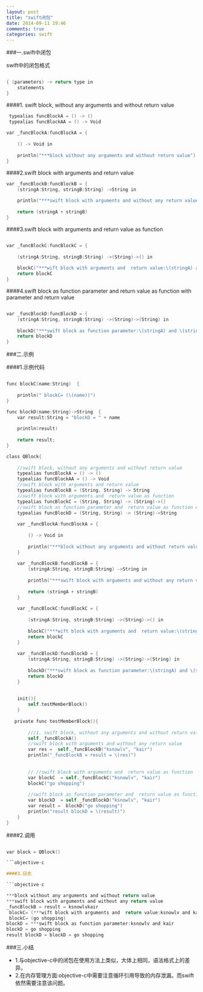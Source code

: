 ```yaml
---
layout: post
title: "swift闭包"
date: 2014-09-11 19:46
comments: true
categories: swift
---
```


###一.swift中闭包

<!--more-->
swift中的闭包格式

```objective-c

{ (parameters) -> return type in
    statements
}

```

####1. swift block, without any arguments and without return value

```objective-c
 typealias funcBlockA = () -> ()
 typealias funcBlockAA = () -> Void
 
var _funcBlockA:funcBlockA = {
    
    () -> Void in
    
    println("***block without any arguments and without return value")
}   
```

####2.swift block with arguments and  return value

```objective-c
var _funcBlockB:funcBlockB = {
    (stringA:String, stringB:String) ->String in
    
    println("***swift block with arguments and without any return value")
    
    return (stringA + stringB)
}  

``` 

####3.swift block with arguments and  return value as function

```objective-c

var _funcBlockC:funcBlockC = {
    
    (stringA:String, stringB:String) ->(String)->() in
    
    blockC("***wift block with arguments and  return value:\(stringA) and \(stringB)")
    return blockC
}

```

####4.swift block as function parameter and  return value as function with parameter and return value

```objective-c

var _funcBlockD:funcBlockD = {
    (stringA:String, stringB:String) ->(String)->(String) in
    
    blockD("***swift block as function parameter:\(stringA) and \(stringB)")
    return blockD
}

```


###二.示例

####1.示例代码

```objective-c

func blockC(name:String)  {
    
    println(" blockC= (\(name))")
}

func blockD(name:String)->String  {
    var result:String = "blockD = " + name
    
    println(result)
    
    return result;
}

class QBlock{
    
    //swift block, without any arguments and without return value
    typealias funcBlockA = () -> ()
    typealias funcBlockAA = () -> Void
    //swift block with arguments and return value
    typealias funcBlockB = (String, String) -> String
    //swift block with arguments and  return value as function
    typealias funcBlockC = (String, String) -> (String)->()
    //swift block as function parameter and  return value as function with parameter and return value
    typealias funcBlockD = (String, String) -> (String)->String
    
    var _funcBlockA:funcBlockA = {
        
        () -> Void in
        
        println("***block without any arguments and without return value")
    }
    
    var _funcBlockB:funcBlockB = {
        (stringA:String, stringB:String) ->String in
        
        println("***swift block with arguments and without any return value")
        
        return (stringA + stringB)
    }
    
    var _funcBlockC:funcBlockC = {
        
        (stringA:String, stringB:String) ->(String)->() in
        
        blockC("***wift block with arguments and  return value:\(stringA) and \(stringB)")
        return blockC
    }
    
    var _funcBlockD:funcBlockD = {
        (stringA:String, stringB:String) ->(String)->(String) in
        
        blockD("***swift block as function parameter:\(stringA) and \(stringB)")
        return blockD
    }
    
    
    init(){
        self.testMemberBlock()
    }
    
   private func testMemberBlock(){
        
        ///1. swift block, without any arguments and without return value
        self._funcBlockA()
        //swift block with arguments and without any return value
        var res =  self._funcBlockB("ksnowlv", "kair")
        println("_funcBlockB = result = \(res)")
        
        
        // //swift block with arguments and  return value as function
        var blockC  = self._funcBlockC("ksnowlv", "kair")
        blockC("go shopping")
        
        //swift block as function parameter and  return value as function with parameter and return value
        var blockD  = self._funcBlockD("ksnowlv", "kair")
        var result =  blockD("go shopping")
        println("result blockD = \(result)")
    }
}

```

####2.调用
```objective-c

var block = QBlock()

```objective-c

####3.日志

```objective-c

***block without any arguments and without return value
***swift block with arguments and without any return value
_funcBlockB = result = ksnowlvkair
 blockC= (***wift block with arguments and  return value:ksnowlv and kair)
 blockC= (go shopping)
blockD = ***swift block as function parameter:ksnowlv and kair
blockD = go shopping
result blockD = blockD = go shopping

```

###三.小结
* 1.与objective-c中的闭包在使用方法上类似，大体上相同，语法格式上的差异。
* 2.在内存管理方面:objective-c中需要注意循环引用导致的内存泄漏。而swift依然需要注意该问题。

